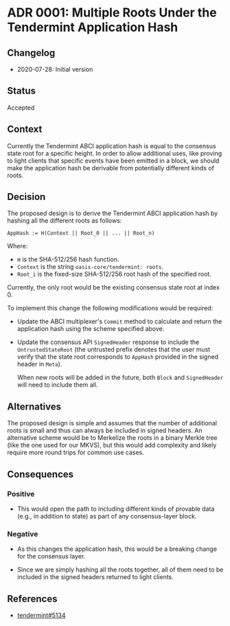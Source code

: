 # ADR 0001: Multiple Roots Under the Tendermint Application Hash

## Changelog

- 2020-07-28: Initial version

## Status

Accepted

## Context

Currently the Tendermint ABCI application hash is equal to the consensus state
root for a specific height. In order to allow additional uses, like proving to
light clients that specific events have been emitted in a block, we should make
the application hash be derivable from potentially different kinds of roots.

## Decision

The proposed design is to derive the Tendermint ABCI application hash by hashing
all the different roots as follows:

```
AppHash := H(Context || Root_0 || ... || Root_n)
```

Where:

- `H` is the SHA-512/256 hash function.
- `Context` is the string `oasis-core/tendermint: roots`.
- `Root_i` is the fixed-size SHA-512/256 root hash of the specified root.

Currently, the only root would be the existing consensus state root at index 0.

To implement this change the following modifications would be required:

- Update the ABCI multiplexer's `Commit` method to calculate and return the
  application hash using the scheme specified above.

- Update the consensus API `SignedHeader` response to include the
  `UntrustedStateRoot` (the untrusted prefix denotes that the user must verify
  that the state root corresponds to `AppHash` provided in the signed header in
  `Meta`).

  When new roots will be added in the future, both `Block` and `SignedHeader`
  will need to include them all.

## Alternatives

The proposed design is simple and assumes that the number of additional roots is
small and thus can always be included in signed headers. An alternative scheme
would be to Merkelize the roots in a binary Merkle tree (like the one used for
our MKVS), but this would add complexity and likely require more round trips for
common use cases.

## Consequences

### Positive

- This would open the path to including different kinds of provable data (e.g.,
  in addition to state) as part of any consensus-layer block.

### Negative

- As this changes the application hash, this would be a breaking change for the
  consensus layer.

- Since we are simply hashing all the roots together, all of them need to be
  included in the signed headers returned to light clients.

## References

- [tendermint#5134](https://github.com/tendermint/tendermint/pull/5134)
